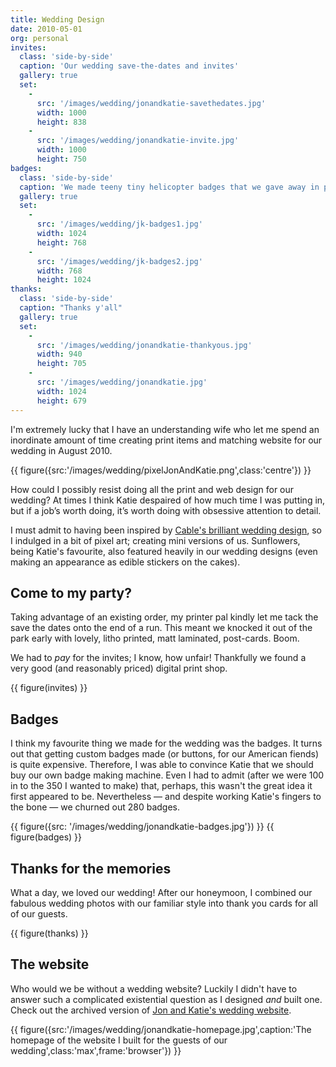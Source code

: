 ```yaml
---
title: Wedding Design
date: 2010-05-01
org: personal
invites:
  class: 'side-by-side'
  caption: 'Our wedding save-the-dates and invites'
  gallery: true
  set:
    -
      src: '/images/wedding/jonandkatie-savethedates.jpg'
      width: 1000
      height: 838
    -
      src: '/images/wedding/jonandkatie-invite.jpg'
      width: 1000
      height: 750
badges:
  class: 'side-by-side'
  caption: 'We made teeny tiny helicopter badges that we gave away in place of wedding favours; and made a small donation for each guest'
  gallery: true
  set:
    -
      src: '/images/wedding/jk-badges1.jpg'
      width: 1024
      height: 768
    -
      src: '/images/wedding/jk-badges2.jpg'
      width: 768
      height: 1024
thanks:
  class: 'side-by-side'
  caption: "Thanks y'all"
  gallery: true
  set:
    -
      src: '/images/wedding/jonandkatie-thankyous.jpg'
      width: 940
      height: 705
    -
      src: '/images/wedding/jonandkatie.jpg'
      width: 1024
      height: 679
---
```

I'm extremely lucky that I have an understanding wife who let me spend an inordinate amount of time creating print items and matching website for our wedding in August 2010.

{{ figure({src:'/images/wedding/pixelJonAndKatie.png',class:'centre'}) }}

How could I possibly resist doing all the print and web design for our wedding? At times I think Katie despaired of how much time I was putting in, but if a job’s worth doing, it’s worth doing with obsessive attention to detail.

I must admit to having been inspired by [Cable's brilliant wedding design](http://www.cabel.name/2008/10/on-wedding-design.html), so I indulged in a bit of pixel art; creating mini versions of us. Sunflowers, being Katie's favourite, also featured heavily in our wedding designs (even making an appearance as edible stickers on the cakes).

## Come to my party?

Taking advantage of an existing order, my printer pal kindly let me tack the save the dates onto the end of a run. This meant we knocked it out of the park early with lovely, litho printed, matt laminated, post-cards. Boom.

We had to _pay_ for the invites; I know, how unfair! Thankfully we found a very good (and reasonably priced) digital print shop. 

{{ figure(invites) }}

## Badges

I think my favourite thing we made for the wedding was the badges. It turns out that getting custom badges made (or buttons, for our American fiends) is quite expensive. Therefore, I was able to convince Katie that we should buy our own badge making machine. Even I had to admit (after we were 100 in to the 350 I wanted to make) that, perhaps, this wasn't the great idea it first appeared to be. Nevertheless — and despite working Katie's fingers to the bone — we churned out 280 badges.

{{ figure({src: '/images/wedding/jonandkatie-badges.jpg'}) }}
{{ figure(badges) }}

## Thanks for the memories

What a day, we loved our wedding! After our honeymoon, I combined our fabulous wedding photos with our familiar style into thank you cards for all of our guests.

{{ figure(thanks) }}

## The website

Who would we be without a wedding website? Luckily I didn't have to answer such a complicated existential question as I designed *and* built one. Check out the archived version of [Jon and Katie's wedding website](https://roobottom.github.io/jonandkatie/).

{{ figure({src:'/images/wedding/jonandkatie-homepage.jpg',caption:'The homepage of the website I built for the guests of our wedding',class:'max',frame:'browser'}) }}